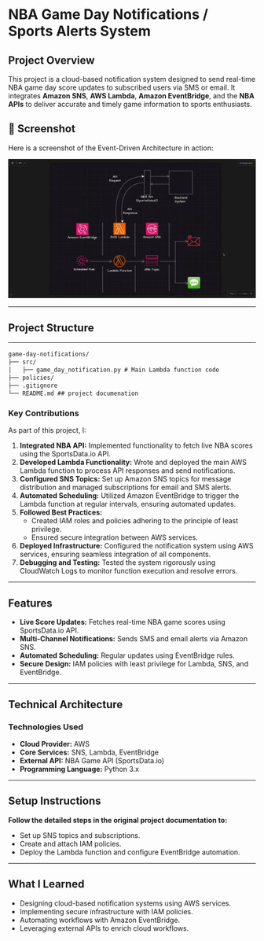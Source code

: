 # NBA Game Day Notifications / Sports Alerts System  

## Project Overview  
This project is a cloud-based notification system designed to send real-time NBA game day score updates to subscribed users via SMS or email. It integrates **Amazon SNS**, **AWS Lambda**, **Amazon EventBridge**, and the **NBA APIs** to deliver accurate and timely game information to sports enthusiasts.  

## 📸 Screenshot

Here is a screenshot of the Event-Driven Architecture in action:

![Event-Driven Architecture Screenshot](screenshot.png)

---
## Project Structure 
--- 
```
game-day-notifications/  
├── src/  
│   ├── game_day_notification.py # Main Lambda function code  
├── policies/  
├── .gitignore  
└── README.md ## project documenation
```
### Key Contributions  
As part of this project, I:  
1. **Integrated NBA API:** Implemented functionality to fetch live NBA scores using the SportsData.io API.  
2. **Developed Lambda Functionality:** Wrote and deployed the main AWS Lambda function to process API responses and send notifications.  
3. **Configured SNS Topics:** Set up Amazon SNS topics for message distribution and managed subscriptions for email and SMS alerts.  
4. **Automated Scheduling:** Utilized Amazon EventBridge to trigger the Lambda function at regular intervals, ensuring automated updates.  
5. **Followed Best Practices:**  
   - Created IAM roles and policies adhering to the principle of least privilege.  
   - Ensured secure integration between AWS services.  
6. **Deployed Infrastructure:** Configured the notification system using AWS services, ensuring seamless integration of all components.  
7. **Debugging and Testing:** Tested the system rigorously using CloudWatch Logs to monitor function execution and resolve errors.  

---

## Features  
- **Live Score Updates:** Fetches real-time NBA game scores using SportsData.io API.  
- **Multi-Channel Notifications:** Sends SMS and email alerts via Amazon SNS.  
- **Automated Scheduling:** Regular updates using EventBridge rules.  
- **Secure Design:** IAM policies with least privilege for Lambda, SNS, and EventBridge.  

---

## Technical Architecture  
### Technologies Used  
- **Cloud Provider:** AWS  
- **Core Services:** SNS, Lambda, EventBridge  
- **External API:** NBA Game API (SportsData.io)  
- **Programming Language:** Python 3.x  

---

## Setup Instructions  
**Follow the detailed steps in the original project documentation to:**  
- Set up SNS topics and subscriptions.  
- Create and attach IAM policies.  
- Deploy the Lambda function and configure EventBridge automation.  

---

## What I Learned  
- Designing cloud-based notification systems using AWS services.  
- Implementing secure infrastructure with IAM policies.  
- Automating workflows with Amazon EventBridge.  
- Leveraging external APIs to enrich cloud workflows.  

